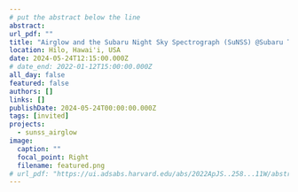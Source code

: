 ```yaml
---
# put the abstract below the line
abstract: 
url_pdf: ""
title: "Airglow and the Subaru Night Sky Spectrograph (SuNSS) @Subaru Telescope"
location: Hilo, Hawai'i, USA
date: 2024-05-24T12:15:00.000Z
# date_end: 2022-01-12T15:00:00.000Z
all_day: false
featured: false
authors: []
links: []
publishDate: 2024-05-24T00:00:00.000Z
tags: [invited]
projects:
  - sunss_airglow
image:
  caption: ""
  focal_point: Right
  filename: featured.png
# url_pdf: "https://ui.adsabs.harvard.edu/abs/2022ApJS..258...11W/abstract"
---
```


